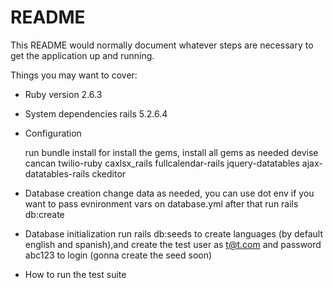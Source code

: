 # README

This README would normally document whatever steps are necessary to get the
application up and running.

Things you may want to cover:

* Ruby version 2.6.3

* System dependencies  rails 5.2.6.4

* Configuration
  
  run bundle install for install the gems,
  install all gems as needed 
  devise
  cancan
  twilio-ruby
  caxlsx_rails
  fullcalendar-rails
  jquery-datatables
  ajax-datatables-rails
  ckeditor

* Database creation
  change data as needed, you can use dot env if you want to pass evnironment vars on database.yml
  after that run
  rails db:create

* Database initialization
  run rails db:seeds to create languages (by default english and spanish),and create the test user as t@t.com and password abc123 to login (gonna create the seed soon)
* How to run the test suite

